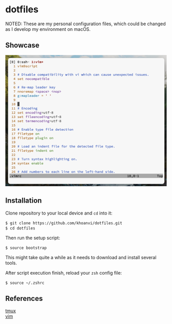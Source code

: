 # dotfiles
NOTED: These are my personal configuration files, which could be changed as I develop my environment on macOS.

## Showcase
![image](./screenshots/vim-screenshot.png)

## Installation
Clone repository to your local device and `cd` into it:
```shell script
$ git clone https://github.com/khoanvi/dotfiles.git
$ cd dotfiles
```

Then run the setup script:
```shell script
$ source bootstrap
```

This might take quite a while as it needs to download and install several tools.

After script execution finish, reload your `zsh` config file:
```shell script
$ source ~/.zshrc
```

## References
[tmux](https://github.com/tmux/tmux)\
[vim](https://www.vim.org)
